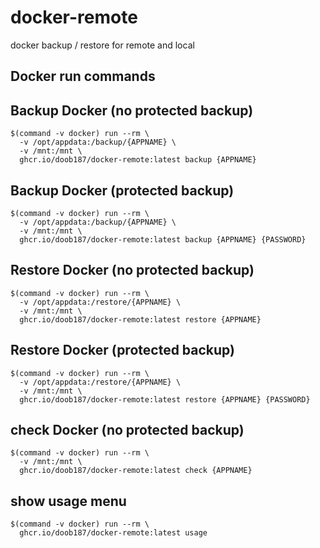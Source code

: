# docker-remote
docker backup / restore for remote and local

## Docker run commands



## Backup Docker (no protected backup)
```
$(command -v docker) run --rm \
  -v /opt/appdata:/backup/{APPNAME} \
  -v /mnt:/mnt \
  ghcr.io/doob187/docker-remote:latest backup {APPNAME}
```

## Backup Docker (protected backup)
```
$(command -v docker) run --rm \
  -v /opt/appdata:/backup/{APPNAME} \
  -v /mnt:/mnt \
  ghcr.io/doob187/docker-remote:latest backup {APPNAME} {PASSWORD}
```



## Restore Docker (no protected backup)
```
$(command -v docker) run --rm \
  -v /opt/appdata:/restore/{APPNAME} \
  -v /mnt:/mnt \
  ghcr.io/doob187/docker-remote:latest restore {APPNAME}
```

## Restore Docker (protected backup)
```
$(command -v docker) run --rm \
  -v /opt/appdata:/restore/{APPNAME} \
  -v /mnt:/mnt \
  ghcr.io/doob187/docker-remote:latest restore {APPNAME} {PASSWORD}
```


## check Docker (no protected backup)
```
$(command -v docker) run --rm \
  -v /mnt:/mnt \
  ghcr.io/doob187/docker-remote:latest check {APPNAME}
```


## show usage menu
```
$(command -v docker) run --rm \
  ghcr.io/doob187/docker-remote:latest usage
```

